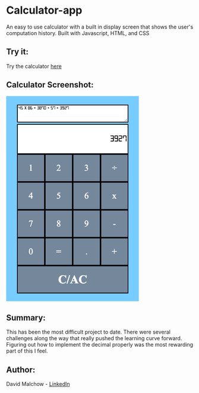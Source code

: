 # Calculator-app

An easy to use calculator with a built in display screen that shows the user's computation history. Built with Javascript, HTML, and CSS

## Try it:
Try the calculator [here](https://dmalchowlfc.github.io/Calculator-app/)

## Calculator Screenshot:
<img src="calculator.png">

## Summary:

This has been the most difficult project to date. There were several challenges along the way that really pushed the learning curve forward. Figuring out how to implement the decimal properly was the most rewarding part of this I feel. 

## Author: 
David Malchow - [LinkedIn](https://www.linkedin.com/in/david-malchow-809b106b/)
